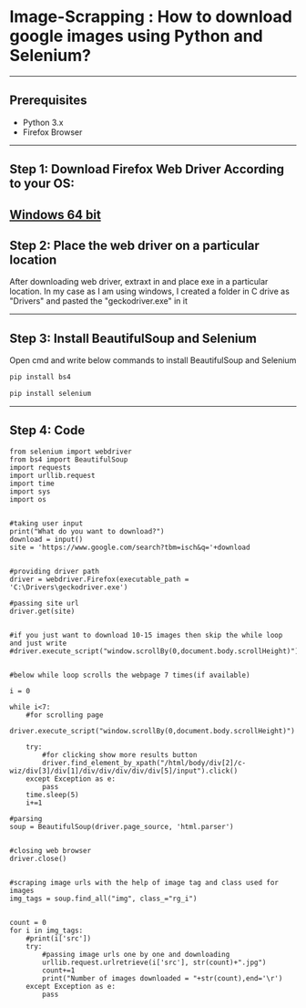 # Image-Scrapping : How to download google images using Python and Selenium?
---
## Prerequisites
* Python 3.x
* Firefox Browser
---
## Step 1: Download Firefox Web Driver According to your OS:
[Windows 64 bit](https://github.com/mozilla/geckodriver/releases/download/v0.26.0/geckodriver-v0.26.0-win64.zip)
---
## Step 2: Place the web driver on a particular location
After downloading web driver, extraxt in and place exe in a particular location. In my case as I am using windows, I created a folder in C drive as "Drivers" and pasted the "geckodriver.exe" in it

---
## Step 3: Install BeautifulSoup and Selenium
Open cmd and write below commands to install BeautifulSoup and Selenium
```python
pip install bs4

pip install selenium
```
---
## Step 4: Code
```pyhton
from selenium import webdriver
from bs4 import BeautifulSoup
import requests
import urllib.request
import time
import sys
import os


#taking user input
print("What do you want to download?")
download = input()
site = 'https://www.google.com/search?tbm=isch&q='+download


#providing driver path
driver = webdriver.Firefox(executable_path = 'C:\Drivers\geckodriver.exe')

#passing site url
driver.get(site)


#if you just want to download 10-15 images then skip the while loop and just write
#driver.execute_script("window.scrollBy(0,document.body.scrollHeight)")


#below while loop scrolls the webpage 7 times(if available)

i = 0

while i<7:  
	#for scrolling page
    driver.execute_script("window.scrollBy(0,document.body.scrollHeight)")
    
    try:
		#for clicking show more results button
        driver.find_element_by_xpath("/html/body/div[2]/c-wiz/div[3]/div[1]/div/div/div/div/div[5]/input").click()
    except Exception as e:
        pass
    time.sleep(5)
    i+=1

#parsing
soup = BeautifulSoup(driver.page_source, 'html.parser')


#closing web browser
driver.close()


#scraping image urls with the help of image tag and class used for images
img_tags = soup.find_all("img", class_="rg_i")


count = 0
for i in img_tags:
    #print(i['src'])
    try:
		#passing image urls one by one and downloading
        urllib.request.urlretrieve(i['src'], str(count)+".jpg")
        count+=1
        print("Number of images downloaded = "+str(count),end='\r')
    except Exception as e:
        pass
```
